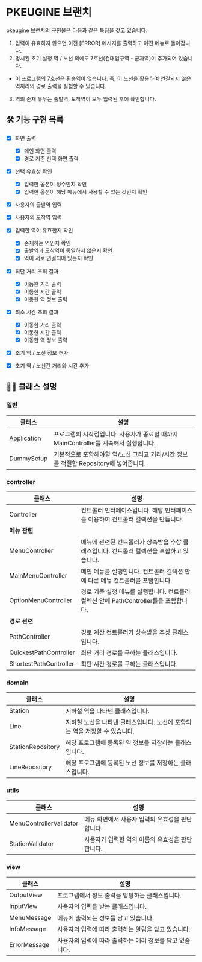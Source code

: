 # PKEUGINE 브랜치

pkeugine 브랜치의 구현물은 다음과 같은 특징을 갖고 있습니다.

1. 입력이 유효하지 않으면 이전 [ERROR] 메시지를 출력하고 이전 메뉴로 돌아갑니다.
2. 명시된 초기 설정 역 / 노선 외에도 7호선(건대입구역 - 군자역)이 추가되어 있습니다.
  - 이 프로그램의 7호선은 환승역이 없습니다. 즉, 이 노선을 활용하여 연결되지 않은 역끼리의 경로 출력을 실험할 수 있습니다.
3. 역의 존재 유무는 출발역, 도착역이 모두 입력된 후에 확인합니다.

## 🛠 기능 구현 목록

- [x] 화면 출력
    - [x] 메인 화면 출력
    - [x] 경로 기준 선택 화면 출력
- [x] 선택 유효성 확인
    - [x] 입력한 옵션이 정수인지 확인
    - [x] 입력한 옵션이 해당 메뉴에서 사용할 수 있는 것인지 확인
- [x] 사용자의 출발역 입력
- [x] 사용자의 도착역 입력
  
- [x] 입력한 역이 유효한지 확인
    - [x] 존재하는 역인지 확인
    - [x] 출발역과 도착역이 동일하지 않은지 확인
    - [x] 역이 서로 연결되어 있는지 확인
- [x] 최단 거리 조회 결과
    - [x] 이동한 거리 출력
    - [x] 이동한 시간 출력
    - [x] 이동한 역 정보 출력
- [x] 최소 시간 조회 결과
    - [x] 이동한 거리 출력
    - [x] 이동한 시간 출력
    - [x] 이동한 역 정보 출력
  
- [x] 초기 역 / 노선 정보 추가
- [x] 초기 역 / 노선간 거리와 시간 추가

## 👨‍🏫 클래스 설명
### 일반
| 클래스 | 설명 |
|---|---|
| Application | 프로그램의 시작점입니다. 사용자가 종료할 때까지 MainController를 계속해서 실행합니다. |
| DummySetup | 기본적으로 포함해야할 역/노선 그리고 거리/시간 정보를 적절한 Repository에 넣어줍니다. |

### controller
| 클래스 | 설명 |
|---|---|
| Controller | 컨트롤러 인터페이스입니다. 해당 인터페이스를 이용하여 컨트롤러 컬렉션을 만듭니다. |
| **메뉴 관련** | |
| MenuController | 메뉴에 관련된 컨트롤러가 상속받을 추상 클래스입니다. 컨트롤러 컬렉션을 포함하고 있습니다. |
| MainMenuController | 메인 메뉴를 실행합니다. 컨트롤러 컬렉션 안에 다른 메뉴 컨트롤러를 포함합니다. |
| OptionMenuController | 경로 기준 설정 메뉴를 실행합니다. 컨트롤러 컬렉션 안에 PathController들을 포함합니다. |
| **경로 관련** | |
| PathController | 경로 계산 컨트롤러가 상속받을 추상 클래스입니다. |
| QuickestPathController | 최단 거리 경로를 구하는 클래스입니다. |
| ShortestPathController | 최단 시간 경로를 구하는 클래스입니다. |

### domain
| 클래스 | 설명 |
|---|---|
| Station | 지하철 역을 나타낸 클래스입니다. |
| Line | 지하철 노선을 나타낸 클래스입니다. 노선에 포함되는 역을 저장할 수 있습니다. |
| StationRepository | 해당 프로그램에 등록된 역 정보를 저장하는 클래스입니다. |
| LineRepository | 해당 프로그램에 등록된 노선 정보를 저장하는 클래스입니다. |

### utils
| 클래스 | 설명 |
|---|---|
| MenuControllerValidator| 메뉴 화면에서 사용자 입력의 유효성을 판단합니다. |
| StationValidator | 사용자가 입력한 역의 이름의 유효성을 판단합니다. |

### view
| 클래스 | 설명 |
|---|---|
| OutputView | 프로그램에서 정보 출력을 담당하는 클래스입니다. |
| InputView | 사용자의 입력을 받는 클래스입니다. |
| MenuMessage | 메뉴에 출력되는 정보를 담고 있습니다. |
| InfoMessage | 사용자의 입력에 따라 출력하는 알림을 담고 있습니다. |
| ErrorMessage | 사용자의 입력에 따라 출력하는 에러 정보를 담고 있습니다. |
